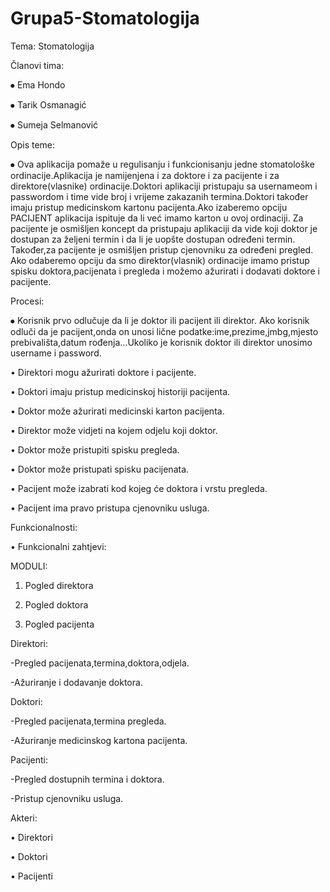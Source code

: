 # Grupa5-Stomatologija

Tema: Stomatologija

Članovi tima:

⦁ Ema Hondo

⦁ Tarik Osmanagić

⦁ Sumeja Selmanović




Opis teme:

⦁ Ova aplikacija pomaže u regulisanju i funkcionisanju jedne stomatološke ordinacije.Aplikacija je namijenjena i za doktore i za pacijente i za direktore(vlasnike) ordinacije.Doktori aplikaciji pristupaju sa usernameom i passwordom i time vide broj i vrijeme zakazanih termina.Doktori također imaju pristup medicinskom kartonu pacijenta.Ako izaberemo opciju PACIJENT aplikacija ispituje da li već imamo karton u ovoj ordinaciji. Za pacijente je osmišljen koncept da pristupaju aplikaciji da vide koji doktor je dostupan za željeni termin i da li je uopšte dostupan određeni termin. Također,za pacijente je osmišljen pristup cjenovniku za određeni pregled. Ako odaberemo opciju da smo direktor(vlasnik) ordinacije imamo pristup spisku doktora,pacijenata i pregleda i možemo ažurirati i dodavati doktore i pacijente.


Procesi:

⦁ Korisnik prvo odlučuje da li je doktor ili pacijent ili direktor. Ako korisnik odluči da je pacijent,onda on unosi lične podatke:ime,prezime,jmbg,mjesto prebivališta,datum rođenja...Ukoliko je korisnik doktor ili direktor unosimo username i password.

• Direktori mogu ažurirati doktore i pacijente.

• Doktori imaju pristup medicinskoj historiji pacijenta.

• Doktor može ažurirati medicinski karton pacijenta.

• Direktor može vidjeti na kojem odjelu koji doktor.

• Doktor može pristupiti spisku pregleda.

• Doktor može pristupati spisku pacijenata.

• Pacijent može izabrati kod kojeg će doktora i vrstu pregleda.

• Pacijent ima pravo pristupa cjenovniku usluga.


Funkcionalnosti:


• Funkcionalni zahtjevi:


MODULI:

1. Pogled direktora

2. Pogled doktora

3. Pogled pacijenta


Direktori:

-Pregled pacijenata,termina,doktora,odjela.

-Ažuriranje i dodavanje doktora.


Doktori:

-Pregled pacijenata,termina pregleda.

-Ažuriranje medicinskog kartona pacijenta.


Pacijenti:

-Pregled dostupnih termina i doktora.

-Pristup cjenovniku usluga.



Akteri: 

• Direktori

• Doktori

• Pacijenti

